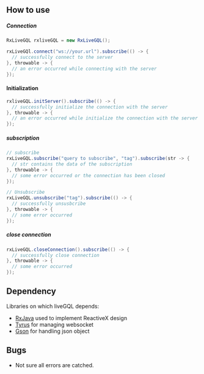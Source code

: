 <!-- # rxLiveGQL #

[![Platform](https://img.shields.io/badge/platform-Java-brightgreen.svg?style=flat)](https://www.java.com/en/)
[![Technology](https://img.shields.io/badge/technology-GraphQL-blue.svg?style=flat)](https://graphql.org/)
[![Technology](https://img.shields.io/badge/technology-ReactiveX-blue.svg?style=flat)](http://https://reactivex.io/)
[![License](http://img.shields.io/badge/license-MIT-yellow.svg?style=flat)](https://opensource.org/licenses/MIT)


ReactiveX java library in order to use GraphQL Subscription with RxJava2 on WebSocket based on Apollo Protocol.

## Features ##
- [x] connect to a GraphQL server
- [ ] Handle init payload
- [x] Subscribe/Unsubscribe which return Observables
- [x] Close connection
- [x] Error handling (partial)
- [ ] Encoders / Decoders

## Requirements ##

jdk version >= 1.8

## How to install ##

### Gradle ###

```gradle
dependency {
  compile 'com.github.billybichon:rx-livegql:1.0'
}
```

### maven ###

```maven
<dependency>
  <groupId>com.github.billybichon</groupId>
  <artifactId>rx-livegql</artifactId>
  <version>1.0</version>
</dependency>
```

### manually ###

Just copy the `rx-livegql-1.0.jar` inside your libs folder and be sure to use:
```gradle
dependency {
  compile fileTree(dir: 'libs', include: ['*.jar'])
}
``` -->

## How to use ##

##### Connection #####
```java
RxLiveGQL rxliveGQL = new RxLiveGQL();

rxLiveGQl.connect("ws://your.url").subscribe(() -> {
  // successfully connect to the server
}, throwable -> {
  // an error occurred while connecting with the server
});
```

#### Initialization ####

```java
rxliveGQL.initServer().subscribe(() -> {
  // successfully initialize the connection with the server
}, throwable -> {
  // an error occurred while initialize the connection with the server
});
```

##### subscription #####
```java
// subscribe
rxLiveGQL.subscribe("query to subscribe", "tag").subscribe(str -> {
  // str contains the data of the subscription
}, throwable -> {
  // some error occurred or the connection has been closed
});

// Unsubscribe
rxLiveGQL.unsubscribe("tag").subscribe(() -> {
  // successfully unsusbcribe
}, throwable -> {
  // some error occurred
});
```

##### close connection #####
```java
rxLiveGQL.closeConnection().subscribe(() -> {
  // successfully close connection
}, throwable -> {
  // some error occurred
});
```

## Dependency ##

Libraries on which liveGQL depends:
  - [RxJava](https://github.com/ReactiveX/RxJava) used to implement ReactiveX design
  - [Tyrus](https://github.com/tyrus-project/tyrus) for managing websocket
  - [Gson](https://github.com/google/gson) for handling json object

## Bugs ##
  - Not sure all errors are catched.
